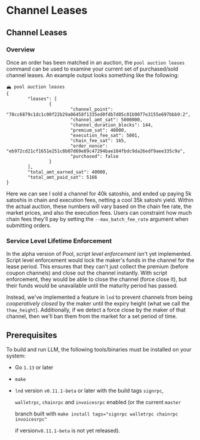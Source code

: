 # Channel Leases

## Channel Leases

### Overview

Once an order has been matched in an auction, the `pool auction leases` command can be used to examine your current set of purchased/sold channel leases. An example output looks something like the following:

```text
🏔 pool auction leases
{
        "leases": [
                {
                        "channel_point": "78cc6879c1dc1c00f22b29a06458f1335ed0fdb7d05c01b9077e3155e697bbb9:2",
                        "channel_amt_sat": 5000000,
                        "channel_duration_blocks": 144,
                        "premium_sat": 40000,
                        "execution_fee_sat": 5001,
                        "chain_fee_sat": 165,
                        "order_nonce": "eb972cd21cf1651e251c8b07d69e89c47294bae104fbdc9da26edf9aee335c9a",
                        "purchased": false
                }
        ],
        "total_amt_earned_sat": 40000,
        "total_amt_paid_sat": 5166
}
```

Here we can see I sold a channel for 40k satoshis, and ended up paying 5k satoshis in chain and execution fees, netting a cool 35k satoshi yield. Within the actual auction, these numbers will vary based on the chain fee rate, the market prices, and also the execution fees. Users can constraint how much chain fees they'll pay by setting the `--max_batch_fee_rate` argument when submitting orders.

### Service Level Lifetime Enforcement

In the alpha version of Pool, _script level enforcement_ isn't yet implemented. Script level enforcement would lock the maker's funds in the channel for the lease period. This ensures that they can't just collect the premium \(before coupon channels\) and close out the channel instantly. With script enforcement, they would be able to close the channel \(force close it\), but their funds would be unavailable until the maturity period has passed.

Instead, we've implemented a feature in `lnd` to prevent channels from being _cooperatively closed_ by the maker until the expiry height \(what we call the `thaw_height`\). Additionally, if we detect a force close by the maker of that channel, then we'll ban them from the market for a set period of time.

## Prerequisites

To build and run LLM, the following tools/binaries must be installed on your system:

* Go `1.13` or later
* `make`
* `lnd` version `v0.11.1-beta` or later with the build tags `signrpc`,

  `walletrpc`, `chainrpc` and `invoicesrpc` enabled \(or the current `master`

  branch built with `make install tags="signrpc walletrpc chainrpc invoicesrpc"`

  if version`v0.11.1-beta` is not yet released\).

